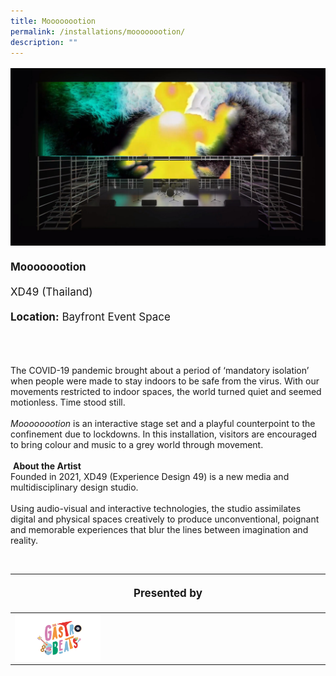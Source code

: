 ```yaml
---
title: Moooooootion
permalink: /installations/moooooootion/
description: ""
---
```

<p style="font-size:17px;line-height:40px">
<img src="/images/Installations/moooooootion.jpg">
<b>Moooooootion</b><br>
XD49 (Thailand)<br>
<b>Location:</b> Bayfront Event Space
<br><br>

The COVID-19 pandemic brought about a period of ‘mandatory isolation’ when people were made to stay indoors to be safe from the virus. With our movements restricted to indoor spaces, the world turned quiet and seemed motionless. Time stood still.&nbsp;&nbsp;
<br><br>
<i>Moooooootion</i> is an interactive stage set and a playful counterpoint to the confinement due to lockdowns. In this installation, visitors are encouraged to bring colour and music to a grey world through movement.<br><br>
<img src="">
<b>About the Artist</b><br>
Founded in 2021, XD49 (Experience Design 49) is a new media and multidisciplinary design studio.&nbsp;
<br><br>
Using audio-visual and interactive technologies, the studio assimilates digital and physical spaces creatively to produce unconventional, poignant and memorable experiences that blur the lines between imagination and reality.</p>
<br>
<table style="width:100%">
	<thead><tr><th colspan="4"><p style="font-size:17px;line-height:20px">Presented by</p></th></tr></thead>
	<tbody>
		<tr>
			<td style="width:30%"><a href="https://www.gastrobeats.com.sg" target="_blank"><img src="/images/About/Sponsor%20Acknowledgement/202301_ilight%20singapore%20(gastrobeats%20logo).png" align="left"></a></td><td style="width:70%"></td></tr></tbody></table>